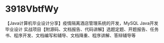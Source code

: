 # 3918VbtfWy
【Java计算机毕业设计分享】疫情隔离酒店管理系统的开发，MySQL Java开发 毕业设计 实战项目【附源码、文档报告、代码讲解】选题定题、开题报告、任务书、程序开发、文档编写和辅导、文档降重、程序讲解、答辩辅导等
